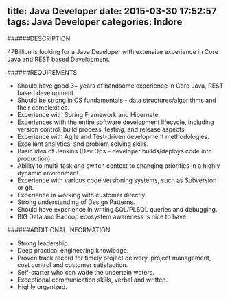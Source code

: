 title: Java Developer
date: 2015-03-30 17:52:57
tags: Java Developer
categories: Indore
---
 ######DESCRIPTION

 47Billion is looking for a Java Developer with extensive experience in Core Java and REST based Development.

 ######REQUIREMENTS
 * Should have good 3+ years of handsome experience in Core Java, REST based development.
 * Should be strong in CS fundamentals - data structures/algorithms and their complexities.
 * Experience with Spring Framework and Hibernate.
 * Experiences with the entire software development lifecycle, including version control, build process, testing, and release aspects.
 * Experience with Agile and Test-driven development methodologies.
 * Excellent analytical and problem solving skills.
 * Basic idea of Jenkins (Dev Ops – developer builds/deploys code into production).
 * Ability to multi-task and switch context to changing priorities in a highly dynamic environment.
 * Experience with various code versioning systems, such as Subversion or git.
 * Experience in working with customer directly.
 * Strong understanding of Design Patterns.
 * Should have experience in writing SQL/PLSQL queries and debugging.
 * BIG Data and Hadoop ecosystem awareness is nice to have.


 ######ADDITIONAL INFORMATION
 * Strong leadership.
 * Deep practical engineering knowledge.
 * Proven track record for timely project delivery, project management, cost control and customer satisfaction.
 * Self-starter who can wade the uncertain waters.
 * Exceptional communication skills, verbal and written.
 * Highly organized.